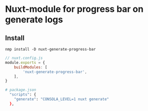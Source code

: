 # Nuxt-module for progress bar on generate logs

## Install

```nmp install -D nuxt-generate-progress-bar```
```javascript
// nuxt.config.js
module.exports = {
	buildModules: [
		'nuxt-generate-progress-bar',
    ],
}
```
```bash
# package.json
  "scripts": {
    "generate": "CONSOLA_LEVEL=1 nuxt generate"
  },
```
